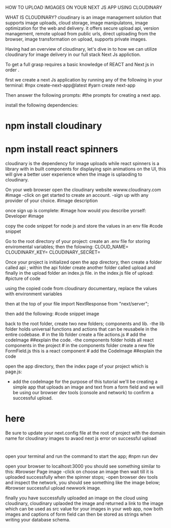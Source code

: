 HOW TO UPLOAD IMGAGES ON YOUR NEXT JS APP USING CLOUDINARY

WHAT IS CLOUDINARY? 
cloudinary is an image management solution that supports image uploads, cloud storage, image manipulatons, image optimization for the web and delivery. 
it offers secure upload api, version management, remote upload from public urls, direct uploading from the browser, image transformation on upload, supports private images.

Having had an overview of cloudinary, let's dive in to how we can utilize cloudinary for image delivery in our full stack Next Js appliction.

To get a full grasp requires a basic knowledge of REACT and Next js in order .


first we create a next Js application by running any of the following in your terminal: 
#npx create-next-app@latest
#yarn create next-app

Then answer the following prompts:
#the prompts for creating a next app.


install the following dependencies:
# npm install cloudinary
# npm install react spinners
cloudinary is the dependency for image uploads while react spinners is a library with in built components for displaying spin animations on the UI, this will give a better user experience when the image is uplaoding to cloudinary.



On your web browser open the cloudinary website wwww.cloudinary.com #image
-click on get started to create an account.
-sign up with any provider of your choice.
#image description

once sign up is complete: #image
how would you describe yorself: Developer 
#image

copy the code snippet for node js and store the values in an env file 
#code snippet 




Go to the root directory of your project:
create an .env file for storing enviromental variables;
then the folowing:
CLOUD_NAME=
CLOUDINARY_KEY=
CLOUDINARY_SECRET=



Once your project is initialized open the app directory, then create a folder called api ; within the api folder create another folder called upload and finally in the upload folder an index.js file.
in the index.js file of upload:
#picture of code

using the copied code from cloudinary documentary, replace the values with environment variables 

then at the top of your file import NextResponse from "next/server";

then add the following:
#code snippet image

back to the root folder, create two new folders; components and lib.
-the lib folder holds universal functions and actions that can be reusabele in the entire codebase.
    # in the lib folder create a file actions.js
    # add the codeImage
        ##explain the code.
-the components folder holds all react components in the project
    # in the components folder create a new file FormField.js this is a react component
    # add the CodeImage
        ##explain the code



 open the app directory,  then the index page of your project which is page.js:
 - add the codeImage
for the purpose of this tutorial we'll be creating a simple app that uploads an image and text from a form field and we will be using our browser dev tools (console and network) to confirm a successful upload.




# here

Be sure to update your next.config file at the root of project  with the domain name for cloudinary images to avaod next js error on successful upload
#

open your terminal and run the command to start the app;
    #npm run dev

open your browser to localhost:3000 you should see something similar to this:
    #browser Page image
-click on choose an image then wait till it is uploaded successfully when the spinner stops;
-open browser dev tools and inspect the network, you should see something like the image below;
    #browser successful upload newwork image.


finally you have successfully uploaded an image on the cloud using cloudinary, cloudinary uplaoded the image and returned a link to the image which can be used as src value for your images in your web app, now both images and captions of form field can then be stored as strings when writing your database schema.
